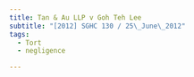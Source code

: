 ```yaml
---
title: Tan & Au LLP v Goh Teh Lee
subtitle: "[2012] SGHC 130 / 25\_June\_2012"
tags:
  - Tort
  - negligence

---
```


